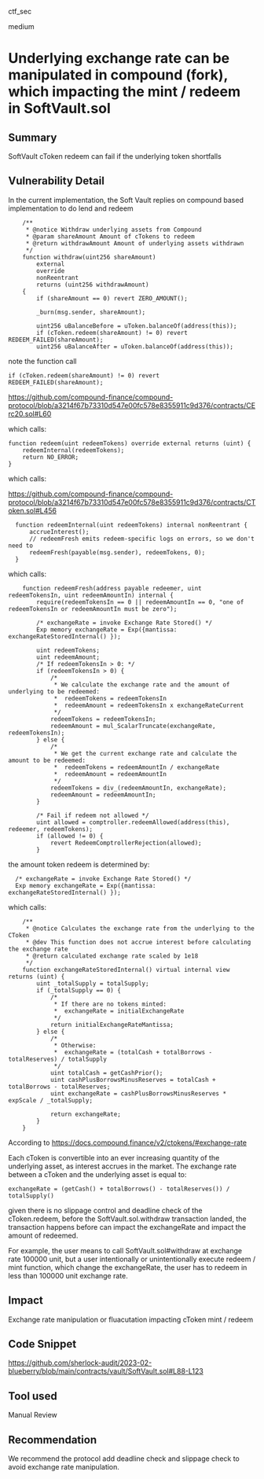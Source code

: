 ctf_sec

medium

# Underlying exchange rate can be manipulated in compound (fork), which impacting the mint / redeem in SoftVault.sol

## Summary

SoftVault cToken redeem can fail if the underlying token shortfalls

## Vulnerability Detail

In the current implementation, the Soft Vault replies on compound based implementation to do lend and redeem

```solidity
    /**
     * @notice Withdraw underlying assets from Compound
     * @param shareAmount Amount of cTokens to redeem
     * @return withdrawAmount Amount of underlying assets withdrawn
     */
    function withdraw(uint256 shareAmount)
        external
        override
        nonReentrant
        returns (uint256 withdrawAmount)
    {
        if (shareAmount == 0) revert ZERO_AMOUNT();

        _burn(msg.sender, shareAmount);

        uint256 uBalanceBefore = uToken.balanceOf(address(this));
        if (cToken.redeem(shareAmount) != 0) revert REDEEM_FAILED(shareAmount);
        uint256 uBalanceAfter = uToken.balanceOf(address(this));
```

note the function call

```solidity
if (cToken.redeem(shareAmount) != 0) revert REDEEM_FAILED(shareAmount);
```

https://github.com/compound-finance/compound-protocol/blob/a3214f67b73310d547e00fc578e8355911c9d376/contracts/CErc20.sol#L60

which calls:

```solidity
function redeem(uint redeemTokens) override external returns (uint) {
    redeemInternal(redeemTokens);
    return NO_ERROR;
}
```

which calls:

https://github.com/compound-finance/compound-protocol/blob/a3214f67b73310d547e00fc578e8355911c9d376/contracts/CToken.sol#L456

```solidity
  function redeemInternal(uint redeemTokens) internal nonReentrant {
      accrueInterest();
      // redeemFresh emits redeem-specific logs on errors, so we don't need to
      redeemFresh(payable(msg.sender), redeemTokens, 0);
  }
```

which calls:

```solidity
    function redeemFresh(address payable redeemer, uint redeemTokensIn, uint redeemAmountIn) internal {
        require(redeemTokensIn == 0 || redeemAmountIn == 0, "one of redeemTokensIn or redeemAmountIn must be zero");

        /* exchangeRate = invoke Exchange Rate Stored() */
        Exp memory exchangeRate = Exp({mantissa: exchangeRateStoredInternal() });

        uint redeemTokens;
        uint redeemAmount;
        /* If redeemTokensIn > 0: */
        if (redeemTokensIn > 0) {
            /*
             * We calculate the exchange rate and the amount of underlying to be redeemed:
             *  redeemTokens = redeemTokensIn
             *  redeemAmount = redeemTokensIn x exchangeRateCurrent
             */
            redeemTokens = redeemTokensIn;
            redeemAmount = mul_ScalarTruncate(exchangeRate, redeemTokensIn);
        } else {
            /*
             * We get the current exchange rate and calculate the amount to be redeemed:
             *  redeemTokens = redeemAmountIn / exchangeRate
             *  redeemAmount = redeemAmountIn
             */
            redeemTokens = div_(redeemAmountIn, exchangeRate);
            redeemAmount = redeemAmountIn;
        }

        /* Fail if redeem not allowed */
        uint allowed = comptroller.redeemAllowed(address(this), redeemer, redeemTokens);
        if (allowed != 0) {
            revert RedeemComptrollerRejection(allowed);
        }

```

the amount token redeem is determined by:

```solidity
  /* exchangeRate = invoke Exchange Rate Stored() */
  Exp memory exchangeRate = Exp({mantissa: exchangeRateStoredInternal() });
```

which calls:

```solidity
    /**
     * @notice Calculates the exchange rate from the underlying to the CToken
     * @dev This function does not accrue interest before calculating the exchange rate
     * @return calculated exchange rate scaled by 1e18
     */
    function exchangeRateStoredInternal() virtual internal view returns (uint) {
        uint _totalSupply = totalSupply;
        if (_totalSupply == 0) {
            /*
             * If there are no tokens minted:
             *  exchangeRate = initialExchangeRate
             */
            return initialExchangeRateMantissa;
        } else {
            /*
             * Otherwise:
             *  exchangeRate = (totalCash + totalBorrows - totalReserves) / totalSupply
             */
            uint totalCash = getCashPrior();
            uint cashPlusBorrowsMinusReserves = totalCash + totalBorrows - totalReserves;
            uint exchangeRate = cashPlusBorrowsMinusReserves * expScale / _totalSupply;

            return exchangeRate;
        }
    }
```

According to https://docs.compound.finance/v2/ctokens/#exchange-rate

Each cToken is convertible into an ever increasing quantity of the underlying asset, as interest accrues in the market. The exchange rate between a cToken and the underlying asset is equal to:

```solidity
exchangeRate = (getCash() + totalBorrows() - totalReserves()) / totalSupply()
```

given there is no slippage control and deadline check of the cToken.redeem, before the SoftVault.sol.withdraw transaction landed, the transaction happens before can impact the exchangeRate and impact the amount of redeemed.

For example, the user means to call SoftVault.sol#withdraw at exchange rate 100000 unit, but a user intentionally or unintentionally execute redeem / mint function, which change the exchangeRate, the user has to redeem in less than 100000 unit exchange rate.

## Impact

Exchange rate manipulation or fluacutation impacting cToken mint / redeem

## Code Snippet

https://github.com/sherlock-audit/2023-02-blueberry/blob/main/contracts/vault/SoftVault.sol#L88-L123

## Tool used

Manual Review

## Recommendation

We recommend the protocol add deadline check and slippage check to avoid exchange rate manipulation.